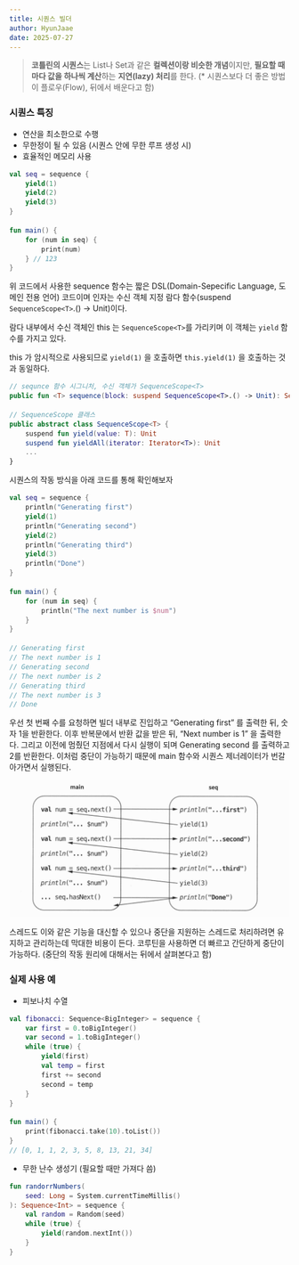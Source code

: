 ```yaml
---
title: 시퀀스 빌더
author: HyunJaae
date: 2025-07-27
---
```


<PostHeader
  :title="$frontmatter.title"
  :author="$frontmatter.author"
  :date="$frontmatter.date"
/>

> **코틀린의 시퀀스**는 List나 Set과 같은 **컬렉션이랑 비슷한 개념**이지만, **필요할 때마다 값을 하나씩 계산**하는 **지연(lazy) 처리**를 한다. (* 시퀀스보다 더 좋은 방법이 플로우(Flow), 뒤에서 배운다고 함)

### **시퀀스 특징**

- 연산을 최소한으로 수행
- 무한정이 될 수 있음 (시퀀스 안에 무한 루프 생성 시)
- 효율적인 메모리 사용

```kotlin
val seq = sequence {
	yield(1)
	yield(2)
	yield(3)
}

fun main() {
	for (num in seq) {
		print(num)
	} // 123
}
```

위 코드에서 사용한 sequence 함수는 짧은 DSL(Domain-Sepecific Language, 도메인 전용 언어) 코드이며
인자는 수신 객체 지정 람다 함수(suspend `SequenceScope<T>`.() → Unit)이다.

람다 내부에서 수신 객체인 this 는 `SequenceScope<T>`를 가리키며 이 객체는 `yield` 함수를 가지고 있다.

this 가 암시적으로 사용되므로 `yield(1)` 을 호출하면 `this.yield(1)` 을 호출하는 것과 동일하다.

```kotlin
// sequnce 함수 시그니처, 수신 객체가 SequenceScope<T>
public fun <T> sequence(block: suspend SequenceScope<T>.() -> Unit): Sequence<T>

// SequenceScope 클래스
public abstract class SequenceScope<T> {
	suspend fun yield(value: T): Unit
	suspend fun yieldAll(iterator: Iterator<T>): Unit
	...
}
```

시퀀스의 작동 방식을 아래 코드를 통해 확인해보자

```kotlin
val seq = sequence {
	println("Generating first")
	yield(1)
	println("Generating second")
	yield(2)
	println("Generating third")
	yield(3)
	println("Done")
}

fun main() {
	for (num in seq) {
		println("The next number is $num")
	}
}

// Generating first
// The next number is 1
// Generating second
// The next number is 2
// Generating third
// The next number is 3
// Done
```

우선 첫 번째 수를 요청하면 빌더 내부로 진입하고 “Generating first” 를 출력한 뒤, 숫자 1을 반환한다. 이후 반복문에서 반환 값을 받은 뒤, “Next number is 1” 을 출력한다. 그리고 이전에 멈췄던 지점에서 다시 실행이 되며 Generating second 를 출력하고 2를 반환한다. 이처럼 중단이 가능하기 때문에 main 함수와 시퀀스 제너레이터가 번갈아가면서 실행된다.

![시퀀스 작동 플로우](0727-hyunjaae-1.webp)<!-- {"width":608} -->

스레드도 이와 같은 기능을 대신할 수 있으나 중단을 지원하는 스레드로 처리하려면 유지하고 관리하는데 막대한 비용이 든다. 코루틴을 사용하면 더 빠르고 간단하게 중단이 가능하다. (중단의 작동 원리에 대해서는 뒤에서 살펴본다고 함)

### 실제 사용 예

- 피보나치 수열

```kotlin
val fibonacci: Sequence<BigInteger> = sequence {
	var first = 0.toBigInteger()
	var second = 1.toBigInteger()
	while (true) {
		yield(first)
		val temp = first
		first += second
		second = temp
	}
}

fun main() {
	print(fibonacci.take(10).toList())
}
// [0, 1, 1, 2, 3, 5, 8, 13, 21, 34]
```

- 무한 난수 생성기 (필요할 때만 가져다 씀)

```kotlin
fun randorrNumbers(
	seed: Long = System.currentTimeMillis()
): Sequence<Int> = sequence {
	val random = Random(seed)
	while (true) {
		yield(random.nextInt())
	}
}
```